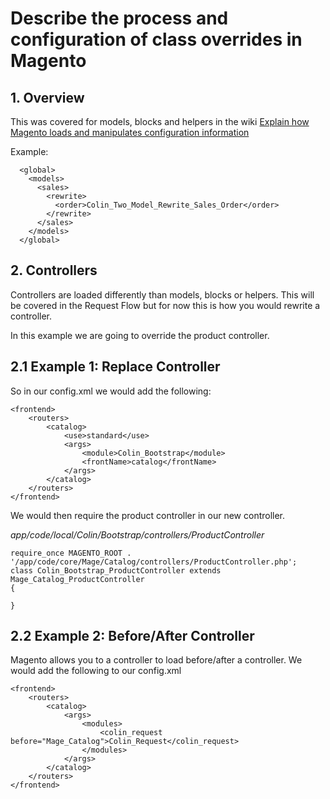 # Describe the process and configuration of class overrides in Magento


## 1. Overview

This was covered for models, blocks and helpers in the wiki [Explain how Magento loads and manipulates configuration information](https://github.com/colinmurphy/magento-exam-notes/blob/master/1.%20Basics/2.%20Configuration/1.Explain%20how%20Magento%20loads%20and%20manipulates%20configuration%20information.md)


Example:

      <global>
        <models>
          <sales>
            <rewrite>
              <order>Colin_Two_Model_Rewrite_Sales_Order</order>
            </rewrite>
          </sales>
        </models>
      </global>



## 2. Controllers

Controllers are loaded differently than models, blocks or helpers. This will be covered in the Request Flow but for now this is how you would rewrite a controller.

In this example we are going to override the product controller.

## 2.1 Example 1: Replace Controller

So in our config.xml we would add the following:


    <frontend>
        <routers>
            <catalog>
                <use>standard</use>
                <args>
                    <module>Colin_Bootstrap</module>
                    <frontName>catalog</frontName>
                </args>
            </catalog>
        </routers>
    </frontend>

We would then require the product controller in our new controller.

*app/code/local/Colin/Bootstrap/controllers/ProductController*

    require_once MAGENTO_ROOT . '/app/code/core/Mage/Catalog/controllers/ProductController.php';
    class Colin_Bootstrap_ProductController extends Mage_Catalog_ProductController
    {

    }

## 2.2 Example 2: Before/After Controller

Magento allows you to a controller to load before/after a controller.
We would add the following to our config.xml


    <frontend>
        <routers>
            <catalog>
                <args>
                    <modules>
                        <colin_request before="Mage_Catalog">Colin_Request</colin_request>
                    </modules>
                </args>
            </catalog>
        </routers>
    </frontend>
